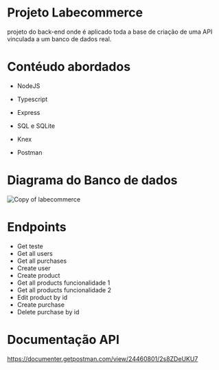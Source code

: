 # Projeto Labecommerce

projeto do back-end onde é aplicado toda a base de criação de uma API vinculada a um banco de dados real.

# Contéudo abordados
- NodeJS

- Typescript

- Express

- SQL e SQLite

- Knex

- Postman

# Diagrama do Banco de dados

![Copy of labecommerce](https://user-images.githubusercontent.com/111310311/215120584-e11758dc-b1ff-4e71-afe6-89af3cb57fb5.png)
# 

# Endpoints 
- Get teste
- Get all users
- Get all purchases
- Create user
- Create product
- Get all products funcionalidade 1
- Get all products funcionalidade 2
- Edit product by id
- Create purchase
- Delete purchase by id
 
 # Documentação API
 https://documenter.getpostman.com/view/24460801/2s8ZDeUKU7
